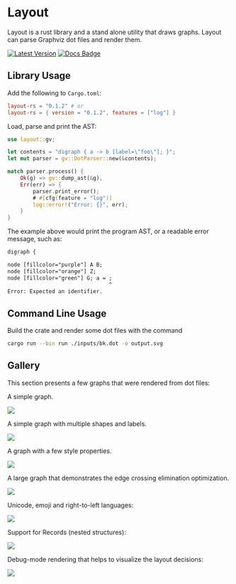 # Layout

Layout is a rust library and a stand alone utility that draws graphs. Layout
can parse Graphviz dot files and render them.

[![Latest Version]][crates.io] [![Docs Badge]][docs]

[Latest Version]: https://img.shields.io/crates/v/layout-rs.svg
[crates.io]: https://crates.io/crates/layout-rs
[Docs Badge]: https://docs.rs/layout-rs/badge.svg
[docs]: https://docs.rs/layout-rs

## Library Usage

Add the following to `Cargo.toml`:

```toml
layout-rs = "0.1.2" # or
layout-rs = { version = "0.1.2", features = ["log"] }
```

Load, parse and print the AST:

```rust
use layout::gv;

let contents = "digraph { a -> b [label=\"foo\"]; }";
let mut parser = gv::DotParser::new(&contents);

match parser.process() {
    Ok(g) => gv::dump_ast(&g),
    Err(err) => {
        parser.print_error();
        # #[cfg(feature = "log")]
        log::error!("Error: {}", err);
    }
}
```

The example above would print the program AST, or a readable error message,
such as:

```txt
digraph {

node [fillcolor="purple"] A B;
node [fillcolor="orange"] Z;
node [fillcolor="green"] G; a = ;
                                ^
Error: Expected an identifier.
```


## Command Line Usage

Build the crate and render some dot files with the command

```bash
cargo run --bin run ./inputs/bk.dot -o output.svg
```

## Gallery

This section presents a few graphs that were rendered from dot files:

A simple graph.

![](docs/graph.png)

A simple graph with multiple shapes and labels.

![](docs/graph2.png)

A graph with a few style properties.

![](docs/colors.png)

A large graph that demonstrates the edge crossing elimination optimization.

![](docs/bk.png)

Unicode, emoji and right-to-left languages:

![](docs/heb.png)

Support for Records (nested structures):

![](docs/records.png)

Debug-mode rendering that helps to visualize the layout decisions:

![](docs/debug.png)
